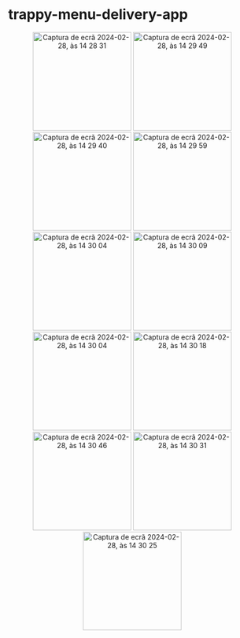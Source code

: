 # trappy-menu-delivery-app

<center>
<img width="200" alt="Captura de ecrã 2024-02-28, às 14 28 31" src="https://github.com/JersyFernandesJF/field_finder_app/assets/102835855/ff3a90b5-9901-4d2a-a920-d4111b4e8997">
<img width="200" alt="Captura de ecrã 2024-02-28, às 14 29 49" src="https://github.com/JersyFernandesJF/field_finder_app/assets/102835855/cec080f9-a5a1-4219-8f8a-f0bdcdd90cd4">
<img width="200" alt="Captura de ecrã 2024-02-28, às 14 29 40" src="https://github.com/JersyFernandesJF/field_finder_app/assets/102835855/2d3f495a-fbab-45e7-b4df-6cf0ccf3dff4">
<img width="200" alt="Captura de ecrã 2024-02-28, às 14 29 59" src="https://github.com/JersyFernandesJF/field_finder_app/assets/102835855/2fb66d73-e4d5-488c-b5ff-b40b7c5c9e2c">
<img width="200" alt="Captura de ecrã 2024-02-28, às 14 30 04" src="https://github.com/JersyFernandesJF/field_finder_app/assets/102835855/ddc2997b-a1d0-423b-94dc-ae9b317c595c">
<img width="200" alt="Captura de ecrã 2024-02-28, às 14 30 09" src="https://github.com/JersyFernandesJF/field_finder_app/assets/102835855/6f8f1098-4cb7-4ae7-b7b8-7cbb3f0d65b6">
<img width="200" alt="Captura de ecrã 2024-02-28, às 14 30 04" src="https://github.com/JersyFernandesJF/field_finder_app/assets/102835855/c2b4f0e3-a3e2-4cdb-8d1b-27cf0e7cbec7">
<img width="200" alt="Captura de ecrã 2024-02-28, às 14 30 18" src="https://github.com/JersyFernandesJF/field_finder_app/assets/102835855/cd449653-ba20-43db-807c-156784cfb7bb">
<img width="200" alt="Captura de ecrã 2024-02-28, às 14 30 46" src="https://github.com/JersyFernandesJF/field_finder_app/assets/102835855/7842ed1e-1a05-4099-9198-7a5a7894f463">
<img width="200" alt="Captura de ecrã 2024-02-28, às 14 30 31" src="https://github.com/JersyFernandesJF/field_finder_app/assets/102835855/d2351eff-9d46-4003-91f1-a5270744ca1c">
<img width="200" alt="Captura de ecrã 2024-02-28, às 14 30 25" src="https://github.com/JersyFernandesJF/field_finder_app/assets/102835855/739a3888-b00d-44c7-a402-7988d6c064d4">
</center>
